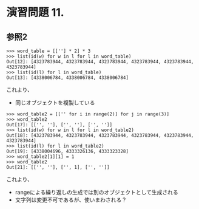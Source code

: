 # 演習問題 11.

## 参照2

```
>>> word_table = [[''] * 2] * 3
>>> list(id(w) for w in l for l in word_table)
Out[12]: [4323783944, 4323783944, 4323783944, 4323783944, 4323783944, 4323783944]
>>> list(id(l) for l in word_table)
Out[13]: [4338006784, 4338006784, 4338006784]
```

これより、
* 同じオブジェクトを複製している

```
>>> word_table2 = [['' for i in range(2)] for j in range(3)]
>>> word_table2
Out[17]: [['', ''], ['', ''], ['', '']]
>>> list(id(w) for w in l for l in word_table2)
Out[18]: [4323783944, 4323783944, 4323783944, 4323783944, 4323783944, 4323783944]
>>> list(id(l) for l in word_table2)
Out[19]: [4338004696, 4333326136, 4333323328]
>>> word_table2[1][1] = 1
>>> word_table2
Out[21]: [['', ''], ['', 1], ['', '']]
```

これより、
* rangeによる繰り返しの生成では別のオブジェクトとして生成される
* 文字列は変更不可であるが、使いまわされる？
